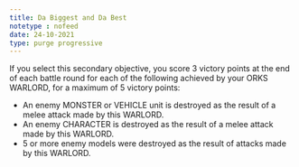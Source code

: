 ```yaml
---
title: Da Biggest and Da Best
notetype : nofeed
date: 24-10-2021
type: purge progressive
---
```


If you select this secondary objective, you score 3 victory points at the end of each battle round for each of the following achieved by your ORKS WARLORD, for a maximum of 5 victory points:  

-   An enemy MONSTER or VEHICLE unit is destroyed as the result of a melee attack made by this WARLORD.
-   An enemy CHARACTER is destroyed as the result of a melee attack made by this WARLORD.
-   5 or more enemy models were destroyed as the result of attacks made by this WARLORD.